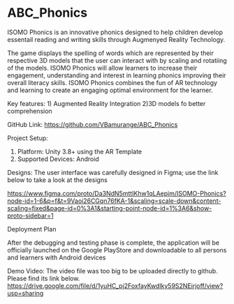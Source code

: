 # ABC_Phonics

ISOMO Phonics is an innovative phonics designed to help children develop essentail reading and writing skills through Augmenyed Reality Technology.

The game displays the spelling of words which are represented by their respective 3D models that the user can interact with by scaling and rotatiing of the models. ISOMO Phonics will allow learners to increase their engagement, understanding and interest in learning phonics improving their overall literacy skills. ISOMO Phonics combines the fun of AR technology and learning to create an engaging optimal environment for the learner.

Key features:
    1) Augmented Reality Integration
    2)3D models fo better comprehension
    

GitHub Link: https://github.com/VBamurange/ABC_Phonics


 Project Setup: 
   1) Platform: Unity 3.8+ using the AR Template
   2) Supported Devices: Android
      
Designs: The user interface was carefully designed in Figma; use the link below to take a look at the designs

https://www.figma.com/proto/Da3NdN5mttIKhw1qLAepjm/ISOMO-Phonics?node-id=1-6&p=f&t=9Vaoi26CGqn76fKA-1&scaling=scale-down&content-scaling=fixed&page-id=0%3A1&starting-point-node-id=1%3A6&show-proto-sidebar=1

Deployment Plan

After the debugging and testing phase is complete, the application will be officially launched on the Google PlayStore and downloadable to all persons and learners with Android devices

Demo Video: The video file was too big to be uploaded directly to github. Please find its link below.
https://drive.google.com/file/d/1yuHC_pj2FoxfayKwdlky59S2NEirjoff/view?usp=sharing


